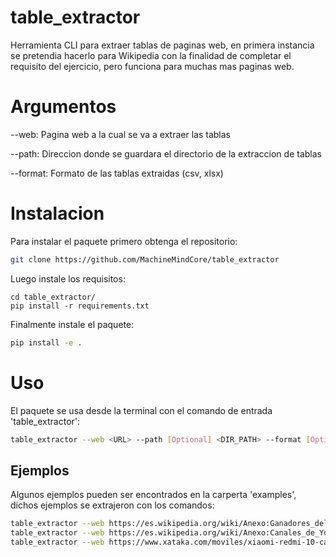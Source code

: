 # table_extractor

Herramienta CLI para extraer tablas de paginas web, en primera instancia se pretendia hacerlo para Wikipedia con la finalidad de completar el requisito del ejercicio, pero funciona para muchas mas paginas web.

# Argumentos

--web: Pagina web a la cual se va a extraer las tablas

--path: Direccion donde se guardara el directorio de la extraccion de tablas

--format: Formato de las tablas extraidas (csv, xlsx)

# Instalacion

Para instalar el paquete primero obtenga el repositorio:

```bash
git clone https://github.com/MachineMindCore/table_extractor
```

Luego instale los requisitos:
```
cd table_extractor/
pip install -r requirements.txt
```

Finalmente instale el paquete:
```bash
pip install -e .
```

# Uso

El paquete se usa desde la terminal con el comando de entrada 'table_extractor':

```bash
table_extractor --web <URL> --path [Optional] <DIR_PATH> --format [Optional] <FORMAT>
```
## Ejemplos

Algunos ejemplos pueden ser encontrados en la carperta 'examples', dichos ejemplos se extrajeron con los comandos:

```bash
table_extractor --web https://es.wikipedia.org/wiki/Anexo:Ganadores_del_Premio_Nobel
table_extractor --web https://es.wikipedia.org/wiki/Anexo:Canales_de_YouTube_m%C3%A1s_vistos
table_extractor --web https://www.xataka.com/moviles/xiaomi-redmi-10-caracteristicas-precio-ficha-tecnica
```
